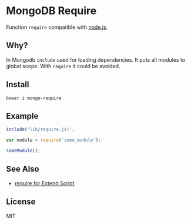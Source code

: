 # MongoDB Require

Function `require` compatible with [node.js](http://nodejs.org "Node.js").

## Why?

In Mongodb `include` used for loading dependencies.
It puts all modules to global scope. With `require` it could be avoided.

## Install

`bower i mongo-require`

## Example

```js
include('lib/require.js)';

var module = require('some_module');

someModule();
```

## See Also

- [require for Extend Script](https://github.com/coderaiser/es-require "ES Require")

## License

MIT
